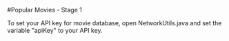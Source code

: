 #Popular Movies - Stage 1

To set your API key for movie database, open NetworkUtils.java and set the variable "apiKey" to your API key.